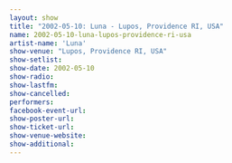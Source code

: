 ```yaml
---
layout: show
title: "2002-05-10: Luna - Lupos, Providence RI, USA"
name: 2002-05-10-luna-lupos-providence-ri-usa
artist-name: 'Luna'
show-venue: "Lupos, Providence RI, USA"
show-setlist: 
show-date: 2002-05-10
show-radio: 
show-lastfm: 
show-cancelled: 
performers: 
facebook-event-url: 
show-poster-url: 
show-ticket-url: 
show-venue-website: 
show-additional: 
---
```


